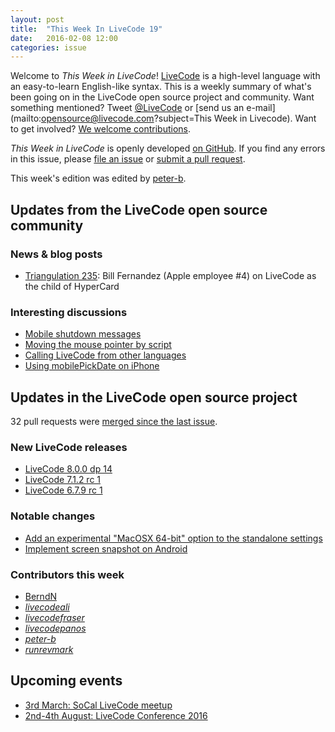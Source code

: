 ```yaml
---
layout: post
title:  "This Week In LiveCode 19"
date:   2016-02-08 12:00
categories: issue
---
```


Welcome to *This Week in LiveCode*!  [LiveCode](https://livecode.com/) is a high-level language with an easy-to-learn English-like syntax.  This is a weekly summary of what's been going on in the LiveCode open source project and community.  Want something mentioned?  Tweet [@LiveCode](https://twitter.com/LiveCode) or [send us an e-mail](mailto:opensource@livecode.com?subject=This Week in Livecode).  Want to get involved?  [We welcome contributions](https://github.com/livecode/livecode).

*This Week in LiveCode* is openly developed [on GitHub](https://github.com/livecode/this-week-in-livecode).  If you find any errors in this issue, please [file an issue](https://github.com/livecode/this-week-in-livecode/issues) or [submit a pull request](https://github.com/livecode/this-week-in-livecode/pulls).

This week's edition was edited by [peter-b](https://github.com/peter-b).

## Updates from the LiveCode open source community

### News & blog posts

* [Triangulation 235](https://twit.tv/shows/triangulation/episodes/235): Bill Fernandez (Apple employee \#4) on LiveCode as the child of HyperCard

### Interesting discussions

* [Mobile shutdown messages](http://lists.runrev.com/pipermail/use-livecode/2016-February/223057.html)
* [Moving the mouse pointer by script](http://lists.runrev.com/pipermail/use-livecode/2016-February/223092.html)
* [Calling LiveCode from other languages](http://lists.runrev.com/pipermail/use-livecode/2016-February/223179.html)
* [Using mobilePickDate on iPhone](http://forums.livecode.com/viewtopic.php?f=49&t=26443)

## Updates in the LiveCode open source project

32 pull requests were [merged since the last issue](https://github.com/search?l=&o=asc&s=created&type=Issues&utf8=%E2%9C%93&q=org%3Alivecode+is%3Apublic+is%3Apr+is%3Amerged+merged%3A2016-02-01..2016-02-07).

### New LiveCode releases

* [LiveCode 8.0.0 dp 14](http://downloads.livecode.com/livecode/#8_0_0)
* [LiveCode 7.1.2 rc 1](http://downloads.livecode.com/livecode/#7_1_2)
* [LiveCode 6.7.9 rc 1](http://downloads.livecode.com/livecode/#6_7_9)

### Notable changes

* [Add an experimental "MacOSX 64-bit" option to the standalone settings](https://github.com/livecode/livecode-ide/pull/810)
* [Implement screen snapshot on Android](https://github.com/livecode/livecode/pull/3511)

### Contributors this week

* [BerndN](https://github.com/BerndN)
* *[livecodeali](https://github.com/livecodeali)*
* *[livecodefraser](https://github.com/livecodefraser)*
* *[livecodepanos](https://github.com/livecodepanos)*
* *[peter-b](https://github.com/peter-b)*
* *[runrevmark](https://github.com/runrevmark)*

## Upcoming events

* [3rd March: SoCal LiveCode meetup](http://forums.livecode.com/viewtopic.php?f=50&t=26486)
* [2nd-4th August: LiveCode Conference 2016](https://livecode.com/edinburgh-2016/)

